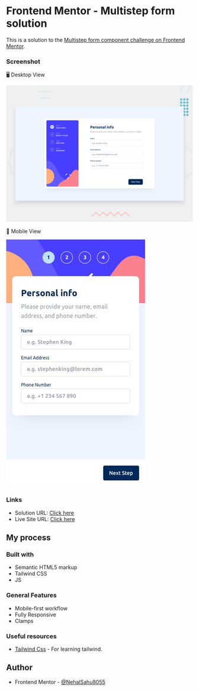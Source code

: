 # Frontend Mentor - Multistep form solution

This is a solution to the [Multistep form component challenge on Frontend Mentor](https://www.frontendmentor.io/challenges/product-preview-card-component-GO7UmttRfa).


### Screenshot
🖥️ Desktop View

![](./design/desktop-preview.jpg)

📱 Mobile View

![](./design/mobile-design-step-1.jpg)




### Links

- Solution URL: [Click here](https://github.com/NehalSahu8055/Responsive-Multistep-form)
- Live Site URL: [Click here](https://multistep-form-nehal.netlify.app/)

## My process

### Built with

- Semantic HTML5 markup
- Tailwind CSS
- JS

### General Features

- Mobile-first workflow
- Fully Responsive
- Clamps



### Useful resources

- [Tailwind Css](https://tailwindcss.com/) - For learning tailwind. 



## Author

- Frontend Mentor - [@NehalSahu8055](https://www.frontendmentor.io/profile/NehalSahu8055)

